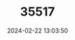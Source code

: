 ---
title: "35517"
category: "Eschweilera compressa"
draft: false
date: 2024-02-22 13:03:50
languages:
  Portuguese: ["Ibiribárana", "Ibiribá-rana", "Miúda", "Sapucaia", "Sapucaia Miúda"]
---